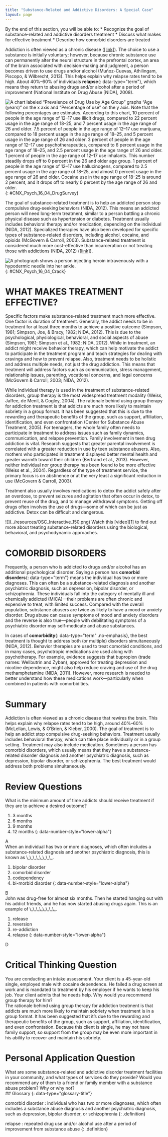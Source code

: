 ```yaml
---
title: "Substance-Related and Addictive Disorders: A Special Case"
layout: page
---
```



<div data-type="abstract" markdown="1">
By the end of this section, you will be able to:
* Recognize the goal of substance-related and addictive disorders treatment
* Discuss what makes for effective treatment
* Describe how comorbid disorders are treated

</div>

Addiction is often viewed as a chronic disease ([\[link\]](#CNX_Psych_16_04_DrugSurvey)). The choice to use a substance is initially voluntary; however, because chronic substance use can permanently alter the neural structure in the prefrontal cortex, an area of the brain associated with decision-making and judgment, a person becomes driven to use drugs and/or alcohol (Muñoz-Cuevas, Athilingam, Piscopo, &amp; Wilbrecht, 2013). This helps explain why relapse rates tend to be high. About 40%–60% of individuals **relapse**{: data-type="term"}, which means they return to abusing drugs and/or alcohol after a period of improvement (National Institute on Drug Abuse \[NIDA\], 2008).

 ![A chart labeled &#x201C;Prevalence of Drug Use by Age Group&#x201D; graphs &#x201C;Age (years)&#x201D; on the x axis and &#x201C;Percentage of use&#x201D; on the y axis. Note that the following percentages are estimates. According to this chart, 10 percent of people in the age range of 12&#x2013;17 use illicit drugs, compared to 22 percent usage in the age range of 18&#x2013;25, and 7 percent usage in the age range of 26 and older. 7.5 percent of people in the age range of 12&#x2013;17 use marijuana, compared to 18 percent usage in the age range of 18&#x2013;25, and 5 percent usage in the age range of 26 and older. 3 percent of people in the age range of 12&#x2013;17 use psychotherapeutics, compared to 6 percent usage in the age range of 18&#x2013;25, and 2.5 percent usage in the age range of 26 and older. 1 percent of people in the age range of 12&#x2013;17 use inhalants. This number steadily drops off to 0 percent in the 26 and older age group. 1 percent of people in the age range of 12&#x2013;17 use hallucinogens, compared to 2.5 percent usage in the age range of 18&#x2013;25, and almost 0 percent usage in the age range of 26 and older. Cocaine use in the age range of 18&#x2013;25 is around 2 percent, and it drops off to nearly 0 percent by the age range of 26 and older.](../resources/CNX_Psych_16_04_DrugSurvey.jpg "The National Survey on Drug Use and Health shows trends in prevalence of various drugs for ages 12&#x2013;17, 18&#x2013;25, and 26 or older."){: #CNX_Psych_16_04_DrugSurvey}

The goal of substance-related treatment is to help an addicted person stop compulsive drug-seeking behaviors (NIDA, 2012). This means an addicted person will need long-term treatment, similar to a person battling a chronic physical disease such as hypertension or diabetes. Treatment usually includes behavioral therapy and/or medication, depending on the individual (NIDA, 2012). Specialized therapies have also been developed for specific types of substance-related disorders, including alcohol, cocaine, and opioids (McGovern &amp; Carroll, 2003). Substance-related treatment is considered much more cost-effective than incarceration or not treating those with addictions (NIDA, 2012) ([\[link\]](#CNX_Psych_16_04_Crack)).

 ![A photograph shows a person injecting heroin intravenously with a hypodermic needle into her ankle.](../resources/CNX_Psych_16_04_Crack.jpg "Substance use and abuse costs the United States over $600 billion a year (NIDA, 2012). This addict is using heroin. (credit: &quot;jellymc - urbansnaps&quot;/Flickr)"){: #CNX_Psych_16_04_Crack}

# WHAT MAKES TREATMENT EFFECTIVE?

Specific factors make substance-related treatment much more effective. One factor is duration of treatment. Generally, the addict needs to be in treatment for at least three months to achieve a positive outcome (Simpson, 1981; Simpson, Joe, &amp; Bracy, 1982; NIDA, 2012). This is due to the psychological, physiological, behavioral, and social aspects of abuse (Simpson, 1981; Simpson et al., 1982; NIDA, 2012). While in treatment, an addict might receive behavior therapy, which can help motivate the addict to participate in the treatment program and teach strategies for dealing with cravings and how to prevent relapse. Also, treatment needs to be holistic and address multiple needs, not just the drug addiction. This means that treatment will address factors such as communication, stress management, relationship issues, parenting, vocational concerns, and legal concerns (McGovern &amp; Carroll, 2003; NIDA, 2012).

While individual therapy is used in the treatment of substance-related disorders, group therapy is the most widespread treatment modality (Weiss, Jaffee, de Menil, &amp; Cogley, 2004). The rationale behind using group therapy for addiction treatment is that addicts are much more likely to maintain sobriety in a group format. It has been suggested that this is due to the rewarding and therapeutic benefits of the group, such as support, affiliation, identification, and even confrontation (Center for Substance Abuse Treatment, 2005). For teenagers, the whole family often needs to participate in treatment to address issues such as family dynamics, communication, and relapse prevention. Family involvement in teen drug addiction is vital. Research suggests that greater parental involvement is correlated with a greater reduction in use by teen substance abusers. Also, mothers who participated in treatment displayed better mental health and greater warmth toward their children (Bertrand et al., 2013). However, neither individual nor group therapy has been found to be more effective (Weiss et al., 2004). Regardless of the type of treatment service, the primary focus is on abstinence or at the very least a significant reduction in use (McGovern &amp; Carroll, 2003).

Treatment also usually involves medications to detox the addict safely after an overdose, to prevent seizures and agitation that often occur in detox, to prevent reuse of the drug, and to manage withdrawal symptoms. Getting off drugs often involves the use of drugs—some of which can be just as addictive. Detox can be difficult and dangerous.

<div data-type="note" data-has-label="true" class="note psychology link-to-learning" data-label="Link to Learning" markdown="1">
<span data-type="media" id="eip-idm118785904" data-alt=""> ![](../resources/OSC_Interactive_150.png) </span>
Watch this [video][1] to find out more about treating substance-related disorders using the biological, behavioral, and psychodynamic approaches.

</div>

# COMORBID DISORDERS

Frequently, a person who is addicted to drugs and/or alcohol has an additional psychological disorder. Saying a person has **comorbid disorders**{: data-type="term"} means the individual has two or more diagnoses. This can often be a substance-related diagnosis and another psychiatric diagnosis, such as depression, bipolar disorder, or schizophrenia. These individuals fall into the category of mentally ill and chemically addicted (MICA)—their problems are often chronic and expensive to treat, with limited success. Compared with the overall population, substance abusers are twice as likely to have a mood or anxiety disorder. Drug abuse can cause symptoms of mood and anxiety disorders and the reverse is also true—people with debilitating symptoms of a psychiatric disorder may self-medicate and abuse substances.

In cases of **comorbidity**{: data-type="term" .no-emphasis}, the best treatment is thought to address both (or multiple) disorders simultaneously (NIDA, 2012). Behavior therapies are used to treat comorbid conditions, and in many cases, psychotropic medications are used along with psychotherapy. For example, evidence suggests that bupropion (trade names: Wellbutrin and Zyban), approved for treating depression and nicotine dependence, might also help reduce craving and use of the drug methamphetamine (NIDA, 2011). However, more research is needed to better understand how these medications work—particularly when combined in patients with comorbidities.

# Summary

Addiction is often viewed as a chronic disease that rewires the brain. This helps explain why relapse rates tend to be high, around 40%–60% (McLellan, Lewis, &amp; O’Brien, &amp; Kleber, 2000). The goal of treatment is to help an addict stop compulsive drug-seeking behaviors. Treatment usually includes behavioral therapy, which can take place individually or in a group setting. Treatment may also include medication. Sometimes a person has comorbid disorders, which usually means that they have a substance-related disorder diagnosis and another psychiatric diagnosis, such as depression, bipolar disorder, or schizophrenia. The best treatment would address both problems simultaneously.

# Review Questions

<div data-type="exercise" class="exercise">
<div data-type="problem" class="problem" markdown="1">
What is the minimum amount of time addicts should receive treatment if they are to achieve a desired outcome?

1.  3 months
2.  6 months
3.  9 months
4.  12 months
{: data-number-style="lower-alpha"}

</div>
<div data-type="solution" class="solution" markdown="1">
A

</div>
</div>

<div data-type="exercise" class="exercise">
<div data-type="problem" class="problem" markdown="1">
When an individual has two or more diagnoses, which often includes a substance-related diagnosis and another psychiatric diagnosis, this is known as \_\_\_\_\_\_\_\_.

1.  bipolar disorder
2.  comorbid disorder
3.  codependency
4.  bi-morbid disorder
{: data-number-style="lower-alpha"}

</div>
<div data-type="solution" class="solution" markdown="1">
B

</div>
</div>

<div data-type="exercise" class="exercise">
<div data-type="problem" class="problem" markdown="1">
John was drug-free for almost six months. Then he started hanging out with his addict friends, and he has now started abusing drugs again. This is an example of \_\_\_\_\_\_\_\_.

1.  release
2.  reversion
3.  re-addiction
4.  relapse
{: data-number-style="lower-alpha"}

</div>
<div data-type="solution" class="solution" markdown="1">
D

</div>
</div>

# Critical Thinking Question

<div data-type="exercise" class="exercise">
<div data-type="problem" class="problem" markdown="1">
You are conducting an intake assessment. Your client is a 45-year-old single, employed male with cocaine dependence. He failed a drug screen at work and is mandated to treatment by his employer if he wants to keep his job. Your client admits that he needs help. Why would you recommend group therapy for him?

</div>
<div data-type="solution" class="solution" markdown="1">
The rationale behind using group therapy for addiction treatment is that addicts are much more likely to maintain sobriety when treatment is in a group format. It has been suggested that it’s due to the rewarding and therapeutic benefits of the group, such as support, affiliation, identification, and even confrontation. Because this client is single, he may not have family support, so support from the group may be even more important in his ability to recover and maintain his sobriety.

</div>
</div>

# Personal Application Question

<div data-type="exercise" class="exercise">
<div data-type="problem" class="problem" markdown="1">
What are some substance-related and addictive disorder treatment facilities in your community, and what types of services do they provide? Would you recommend any of them to a friend or family member with a substance abuse problem? Why or why not?

</div>
</div>

<div data-type="glossary" markdown="1">
## Glossary
{: data-type="glossary-title"}

comorbid disorder
: individual who has two or more diagnoses, which often includes a substance abuse diagnosis and another psychiatric diagnosis, such as depression, bipolar disorder, or schizophrenia
{: .definition}

relapse
: repeated drug use and/or alcohol use after a period of improvement from substance abuse
{: .definition}

</div>



[1]: http://openstaxcollege.org/l/subdisorder
